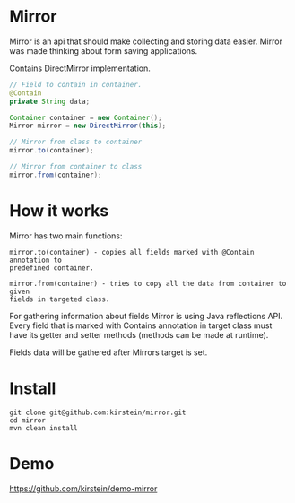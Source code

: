 Mirror
===============================================================================
	
Mirror is an api that should make collecting and storing data easier.
Mirror was made thinking about form saving applications.

Contains DirectMirror implementation.

```Java
// Field to contain in container.
@Contain
private String data;

Container container = new Container();
Mirror mirror = new DirectMirror(this);

// Mirror from class to container
mirror.to(container);

// Mirror from container to class
mirror.from(container);
```

How it works
===============================================================================

Mirror has two main functions:

	mirror.to(container) - copies all fields marked with @Contain annotation to
	predefined container. 
	
	mirror.from(container) - tries to copy all the data from container to given 
	fields in targeted class.
	
For gathering information about fields Mirror is using Java reflections API.
Every field that is marked with Contains annotation in target class must have its 
getter and setter methods (methods can be made at runtime).

Fields data will be gathered after Mirrors target is set. 


Install
===============================================================================

    git clone git@github.com:kirstein/mirror.git
    cd mirror
	mvn clean install

Demo
===============================================================================

https://github.com/kirstein/demo-mirror 
